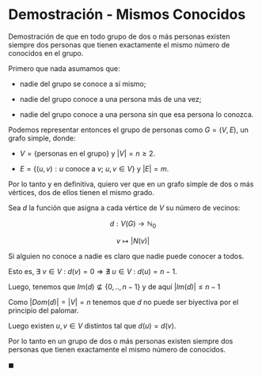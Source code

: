 # Demostración - Mismos Conocidos

Demostración de que en todo grupo de dos o más personas existen siempre
dos personas que tienen exactamente el mismo número de conocidos en el
grupo.

Primero que nada asumamos que:

-   nadie del grupo se conoce a sí mismo;

-   nadie del grupo conoce a una persona más de una vez;

-   nadie del grupo conoce a una persona sin que esa persona lo conozca.

Podemos representar entonces el grupo de personas como $G = (V, E)$, un
grafo simple, donde:

-   $V = \{\text{personas en el grupo}\}$ y $|V| = n \geq 2$.

-   $E = \{(u, v) : u \text{ conoce a } v ;\ u,v \in V\}$ y $|E| = m$.

Por lo tanto y en definitiva, quiero ver que en un grafo simple de dos o
más vértices, dos de ellos tienen el mismo grado.

Sea $d$ la función que asigna a cada vértice de $V$ su número de
vecinos:

$$d: V(G) \rightarrow \mathbb{N}_{0}$$

$$v \mapsto |N(v)|$$

Si alguien no conoce a nadie es claro que nadie puede conocer a todos.

Esto es,
$\exists\ v \in V\ :\ d(v) = 0 \Rightarrow \nexists\ u \in V\ :\ d(u) = n - 1$.

Luego, tenemos que $Im(d) \not \subseteq \{0, .., n - 1\}$ y de aquí
$|Im(d)| \leq n - 1$

Como $|Dom(d)| = |V| = n$ tenemos que $d$ no puede ser biyectiva por el
principio del palomar.

Luego existen $u, v \in V$ distintos tal que $d(u) = d(v)$.

Por lo tanto en un grupo de dos o más personas existen siempre dos
personas que tienen exactamente el mismo número de conocidos.

$\blacksquare$
